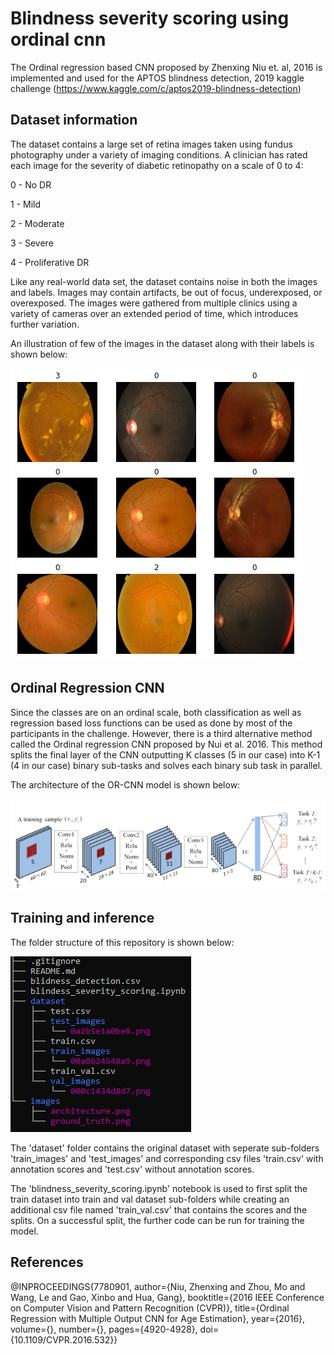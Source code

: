 # Blindness severity scoring using ordinal cnn
The Ordinal regression based CNN proposed by Zhenxing Niu et. al, 2016 is implemented and used for the APTOS blindness detection, 2019 kaggle challenge (https://www.kaggle.com/c/aptos2019-blindness-detection)

## Dataset information

The dataset contains a large set of retina images taken using fundus photography under a variety of imaging conditions. A clinician has rated each image for the severity of diabetic retinopathy on a scale of 0 to 4:

0 - No DR

1 - Mild

2 - Moderate

3 - Severe

4 - Proliferative DR

Like any real-world data set, the dataset contains noise in both the images and labels. Images may contain artifacts, be out of focus, underexposed, or overexposed. The images were gathered from multiple clinics using a variety of cameras over an extended period of time, which
introduces further variation.

An illustration of few of the images in the dataset along with their labels is shown below:

![Annotations](images/ground_truth.png)

## Ordinal Regression CNN

Since the classes are on an ordinal scale, both classification as well as regression based loss functions can be used as done by most of the participants in the challenge. However, there is a third alternative method called the Ordinal regression CNN proposed by Nui et al. 2016. This method splits the final layer of the CNN outputting K classes (5 in our case) into K-1 (4 in our case) binary sub-tasks and solves each binary sub task in parallel. 

The architecture of the OR-CNN model is shown below:

![or-cnn](images/architecture.png)


## Training and inference

The folder structure of this repository is shown below:

![Folder structure](images/folder_structure.png)

The 'dataset' folder contains the original dataset with seperate sub-folders 'train_images' and 'test_images' and corresponding csv files 'train.csv' with annotation scores and 'test.csv' without annotation scores. 

The 'blindness_severity_scoring.ipynb' notebook is used to first split the train dataset into train and val dataset sub-folders while creating an additional csv file named 'train_val.csv' that contains the scores and the splits. On a successful split, the further code can be run for training the model.

## References

@INPROCEEDINGS{7780901,
  author={Niu, Zhenxing and Zhou, Mo and Wang, Le and Gao, Xinbo and Hua, Gang},
  booktitle={2016 IEEE Conference on Computer Vision and Pattern Recognition (CVPR)}, 
  title={Ordinal Regression with Multiple Output CNN for Age Estimation}, 
  year={2016},
  volume={},
  number={},
  pages={4920-4928},
  doi={10.1109/CVPR.2016.532}}

  



